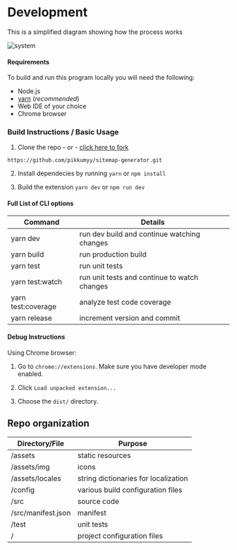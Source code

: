 # Development

This is a simplified diagram showing how the process works

<img src="https://raw.githubusercontent.com/pikkumyy/sitemap-generator/master/system.png" alt='system' />

#### Requirements

To build and run this program locally you will need the following:

-   Node.js
-   [yarn](https://yarnpkg.com/en/) (_recommended_)
-   Web IDE of your choice
-   Chrome browser

### Build Instructions / Basic Usage

1) Clone the repo - or - [click here to fork](https://github.com/pikkumyy/sitemap-generator/fork)
```
https://github.com/pikkumyy/sitemap-generator.git
```
2) Install dependecies by running  `yarn` or `npm install`

3) Build the extension `yarn dev` or `npm run dev`
  
#### Full List of CLI options

| Command | Details |
| --- | --- |
| yarn dev | run dev build and continue watching changes |
| yarn build | run production build |
| yarn test | run unit tests |
| yarn test:watch | run unit tests and continue to watch changes |
| yarn test:coverage | analyze test code coverage |
| yarn release | increment version and commit |

#### Debug Instructions

Using Chrome browser:

1) Go to `chrome://extensions`. Make sure you have developer mode enabled.

2) Click `Load unpacked extension...`

3) Choose the `dist/` directory. 

## Repo organization

| Directory/File | Purpose |
| --- | --- |
| /assets | static resources |
| /assets/img | icons |
| /assets/locales | string dictionaries for localization |
| /config | various build configuration files |
| /src | source code |
| /src/manifest.json | manifest |
| /test | unit tests |
| / | project configuration files |
